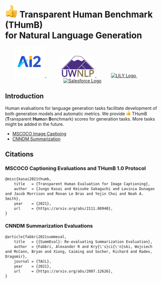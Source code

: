 # <img src="https://github.com/jungokasai/THumB/blob/master/figs/thumb.png" height="40" alt="thumb-up"> Transparent Human Benchmark (THumB)<br/> for Natural Language Generation


<p align="center">
</p>
<p align="center">
<a href="https://allenai.org/">
<img src="https://github.com/jungokasai/THumB/blob/master/figs/ai2_logo.png" height="100" alt="AI2 Logo" style="padding-right:160">
</a>
&nbsp;&nbsp;&nbsp;&nbsp;&nbsp;&nbsp;&nbsp;&nbsp;&nbsp;&nbsp;&nbsp;
<a href="https://www.cs.washington.edu/research/nlp">
<img src="https://github.com/jungokasai/THumB/blob/master/figs/uwnlp_logo.png" height="70" alt="UWNLP Logo">
</a>
&nbsp;&nbsp;&nbsp;&nbsp;&nbsp;&nbsp;&nbsp;&nbsp;&nbsp;&nbsp;&nbsp;
<a href="https://yale-lily.github.io/">
<img src="https://raw.githubusercontent.com/Yale-LILY/SummEval/master/assets/logo-lily.png" height="50" alt="LILY Logo" style="padding-right:160">
</a>
&nbsp;&nbsp;&nbsp;&nbsp;&nbsp;&nbsp;&nbsp;&nbsp;&nbsp;&nbsp;&nbsp;
<a href="https://www.salesforce.com/">
<img src="https://raw.githubusercontent.com/Yale-LILY/SummEval/master/assets/logo-salesforce.svg" height="50" alt="Salesforce Logo">
</a>
</p>

## Introduction
Human evaluations for language generation tasks facilitate development of both generation models and automatic metrics. We provide <img src="https://github.com/jungokasai/THumB/blob/master/figs/thumb.png" height="15" alt="thumb-up"> THumB (**T**ransparent **Hum**an **B**enchmark) scores for generation tasks. More tasks might be added in the future.
- [MSCOCO Image Captioing](https://github.com/jungokasai/THumB/tree/master/mscoco)
- [CNNDM Summarization](https://github.com/jungokasai/THumB/tree/master/cnndm)

## Citations
### MSCOCO Captioning Evaluations and THumB 1.0 Protocol
```
@misc{kasai2021thumb,
    title   = {Transparent Human Evaluation for Image Captioning},
    author  = {Jungo Kasai and Keisuke Sakaguchi and Lavinia Dunagan and Jacob Morrison and Ronan Le Bras and Yejin Choi and Noah A. Smith},
    year    = {2021},
    url     = {https://arxiv.org/abs/2111.08940}, 
}
```
### CNNDM Summarization Evaluations
```
@article{fabbri2021summeval,
    title   = {{SummEval}: Re-evaluating Summarization Evaluation},
    author  = {Fabbri, Alexander R and Kry{\'s}ci{\'n}ski, Wojciech and McCann, Bryan and Xiong, Caiming and Socher, Richard and Radev, Dragomir},
    journal = {TACL},
    year    = {2021},
    url     = {https://arxiv.org/abs/2007.12626},
}
```
